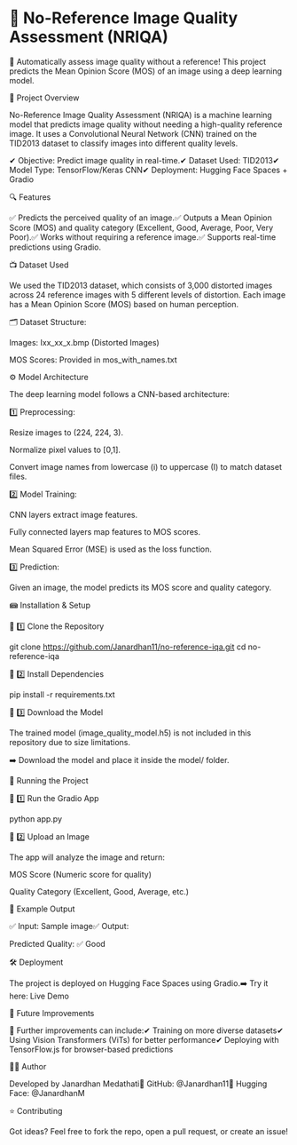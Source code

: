 # 📸 No-Reference Image Quality Assessment (NRIQA)

🚀 Automatically assess image quality without a reference! This project predicts the Mean Opinion Score (MOS) of an image using a deep learning model.

📌 Project Overview

No-Reference Image Quality Assessment (NRIQA) is a machine learning model that predicts image quality without needing a high-quality reference image. It uses a Convolutional Neural Network (CNN) trained on the TID2013 dataset to classify images into different quality levels.

✔ Objective: Predict image quality in real-time.✔ Dataset Used: TID2013✔ Model Type: TensorFlow/Keras CNN✔ Deployment: Hugging Face Spaces + Gradio

🔍 Features

✅ Predicts the perceived quality of an image.✅ Outputs a Mean Opinion Score (MOS) and quality category (Excellent, Good, Average, Poor, Very Poor).✅ Works without requiring a reference image.✅ Supports real-time predictions using Gradio.

📺 Dataset Used

We used the TID2013 dataset, which consists of 3,000 distorted images across 24 reference images with 5 different levels of distortion. Each image has a Mean Opinion Score (MOS) based on human perception.

🗂 Dataset Structure:

Images: Ixx_xx_x.bmp (Distorted Images)

MOS Scores: Provided in mos_with_names.txt

⚙️ Model Architecture

The deep learning model follows a CNN-based architecture:

1️⃣ Preprocessing:

Resize images to (224, 224, 3).

Normalize pixel values to [0,1].

Convert image names from lowercase (i) to uppercase (I) to match dataset files.

2️⃣ Model Training:

CNN layers extract image features.

Fully connected layers map features to MOS scores.

Mean Squared Error (MSE) is used as the loss function.

3️⃣ Prediction:

Given an image, the model predicts its MOS score and quality category.

📾 Installation & Setup

🔹 1️⃣ Clone the Repository

git clone https://github.com/Janardhan11/no-reference-iqa.git
cd no-reference-iqa

🔹 2️⃣ Install Dependencies

pip install -r requirements.txt

🔹 3️⃣ Download the Model

The trained model (image_quality_model.h5) is not included in this repository due to size limitations.

➡️ Download the model and place it inside the model/ folder.

🚀 Running the Project

🔹 1️⃣ Run the Gradio App

python app.py

🔹 2️⃣ Upload an Image

The app will analyze the image and return:

MOS Score (Numeric score for quality)

Quality Category (Excellent, Good, Average, etc.)

🎨 Example Output

✅ Input: Sample image✅ Output:

Predicted Quality: ✅ Good

🛠️ Deployment

The project is deployed on Hugging Face Spaces using Gradio.➡️ Try it here: Live Demo

🌟 Future Improvements

🚀 Further improvements can include:✔ Training on more diverse datasets✔ Using Vision Transformers (ViTs) for better performance✔ Deploying with TensorFlow.js for browser-based predictions

👨‍💻 Author

Developed by Janardhan Medathati🔗 GitHub: @Janardhan11🔗 Hugging Face: @JanardhanM

⭐ Contributing

Got ideas? Feel free to fork the repo, open a pull request, or create an issue!
